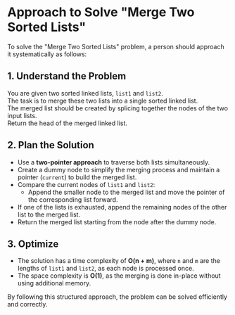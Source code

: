 # Approach to Solve "Merge Two Sorted Lists"

To solve the "Merge Two Sorted Lists" problem, a person should approach it systematically as follows:

## 1. Understand the Problem
You are given two sorted linked lists, `list1` and `list2`.  
The task is to merge these two lists into a single sorted linked list.  
The merged list should be created by splicing together the nodes of the two input lists.  
Return the head of the merged linked list.

## 2. Plan the Solution
- Use a **two-pointer approach** to traverse both lists simultaneously.
- Create a dummy node to simplify the merging process and maintain a pointer (`current`) to build the merged list.
- Compare the current nodes of `list1` and `list2`:
  - Append the smaller node to the merged list and move the pointer of the corresponding list forward.
- If one of the lists is exhausted, append the remaining nodes of the other list to the merged list.
- Return the merged list starting from the node after the dummy node.

## 3. Optimize
- The solution has a time complexity of **O(n + m)**, where `n` and `m` are the lengths of `list1` and `list2`, as each node is processed once.
- The space complexity is **O(1)**, as the merging is done in-place without using additional memory.

By following this structured approach, the problem can be solved efficiently and correctly.